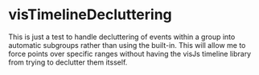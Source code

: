 # visTimelineDecluttering
This is just a test to handle decluttering of events within a group into automatic subgroups rather
than using the built-in.  This will allow me to force points over specific ranges without having the
visJs timeline library from trying to declutter them itsself.
